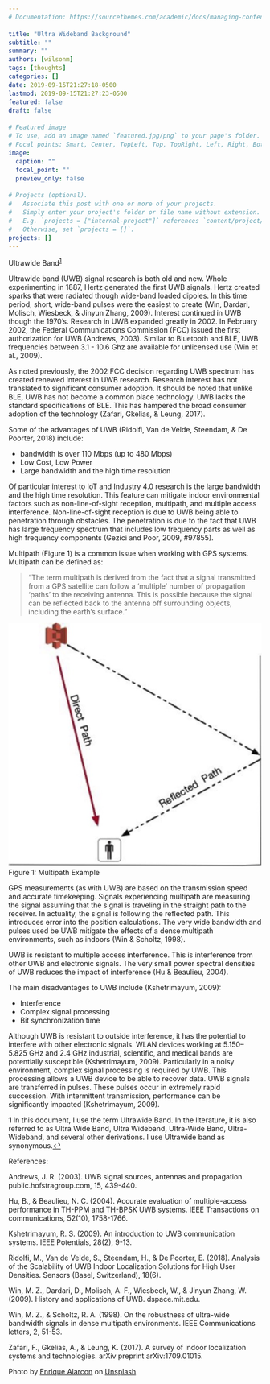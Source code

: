 ```yaml
---
# Documentation: https://sourcethemes.com/academic/docs/managing-content/

title: "Ultra Wideband Background"
subtitle: ""
summary: ""
authors: [wilsonm]
tags: [thoughts]
categories: []
date: 2019-09-15T21:27:18-0500
lastmod: 2019-09-15T21:27:23-0500
featured: false
draft: false

# Featured image
# To use, add an image named `featured.jpg/png` to your page's folder.
# Focal points: Smart, Center, TopLeft, Top, TopRight, Left, Right, BottomLeft, Bottom, BottomRight.
image:
  caption: ""
  focal_point: ""
  preview_only: false

# Projects (optional).
#   Associate this post with one or more of your projects.
#   Simply enter your project's folder or file name without extension.
#   E.g. `projects = ["internal-project"]` references `content/project/deep-learning/index.md`.
#   Otherwise, set `projects = []`.
projects: []
---
```

Ultrawide Band<sup id="a1">[1](#f1)</sup>

Ultrawide band (UWB) signal research is both old and new. Whole experimenting in 1887, Hertz generated the first UWB signals. Hertz created sparks that were radiated though wide-band loaded dipoles. In this time period, short, wide-band pulses were the easiest to create (Win, Dardari, Molisch, Wiesbeck, & Jinyun Zhang, 2009). Interest continued in UWB though the 1970’s. Research in UWB expanded greatly in 2002. In February 2002, the Federal Communications Commission (FCC) issued the first authorization for UWB (Andrews, 2003). Similar to Bluetooth and BLE, UWB frequencies between 3.1 - 10.6 Ghz are available for unlicensed use (Win et al., 2009).

As noted previously, the 2002 FCC decision regarding UWB spectrum has created renewed interest in UWB research. Research interest has not translated to significant consumer adoption. It should be noted that unlike BLE, UWB has not become a common place technology. UWB lacks the standard specifications of BLE. This has hampered the broad consumer adoption of the technology (Zafari, Gkelias, & Leung, 2017).

Some of the advantages of UWB (Ridolfi, Van de Velde, Steendam, & De Poorter, 2018) include:

- bandwidth is over 110 Mbps (up to 480 Mbps)
- Low Cost, Low Power
- Large bandwidth and the high time resolution

Of particular interest to IoT and Industry 4.0 research is the large bandwidth and the high time resolution. This feature can mitigate indoor environmental factors such as non-line-of-sight reception, multipath, and multiple access interference. Non-line-of-sight reception is due to UWB being able to penetration through obstacles. The penetration is due to the fact that UWB has large frequency spectrum that includes low frequency parts as well as high frequency components (Gezici and Poor, 2009, #97855).

Multipath (Figure 1) is a common issue when working with GPS systems. Multipath can be defined as:

>“The term multipath is derived from the fact that a signal transmitted from a GPS satellite can follow a ‘multiple’ number of propagation ‘paths’ to the receiving antenna. This is possible because the signal can be reflected back to the antenna off surrounding objects, including the earth’s surface.”

![Multipath Example](multipath.jpg)
Figure 1: Multipath Example

GPS measurements (as with UWB) are based on the transmission speed and accurate timekeeping. Signals experiencing multipath are measuring the signal assuming that the signal is traveling in the straight path to the receiver. In actuality, the signal is following the reflected path. This introduces error into the position calculations. The very wide bandwidth and pulses used be UWB mitigate the effects of a dense multipath environments, such as indoors (Win & Scholtz, 1998).

UWB is resistant to multiple access interference. This is interference from other UWB and electronic signals. The very small power spectral densities of UWB reduces the impact of interference (Hu & Beaulieu, 2004).

The main disadvantages to UWB include (Kshetrimayum, 2009):

- Interference
- Complex signal processing
- Bit synchronization time

Although UWB is resistant to outside interference, it has the potential to interfere with other electronic signals. WLAN devices working at 5.150–5.825 GHz and 2.4 GHz industrial, scientific, and medical bands are potentially susceptible (Kshetrimayum, 2009). Particularly in a noisy environment, complex signal processing is required by UWB. This processing allows a UWB device to be able to recover data. UWB signals are transferred in pulses. These pulses occur in extremely rapid succession. With intermittent transmission, performance can be significantly impacted (Kshetrimayum, 2009).

<b id="f1">1</b> In this document, I use the term Ultrawide Band. In the literature, it is also referred to as Ultra Wide Band, Ultra Wideband, Ultra-Wide Band, Ultra-Wideband, and several other derivations. I use Ultrawide band as synonymous.[↩](#a1)

References:

Andrews, J. R. (2003). UWB signal sources, antennas and propagation. public.hofstragroup.com, 15, 439-440.

Hu, B., & Beaulieu, N. C. (2004). Accurate evaluation of multiple-access performance in TH-PPM and TH-BPSK UWB systems. IEEE Transactions on communications, 52(10), 1758-1766.

Kshetrimayum, R. S. (2009). An introduction to UWB communication systems. IEEE Potentials, 28(2), 9-13.

Ridolfi, M., Van de Velde, S., Steendam, H., & De Poorter, E. (2018). Analysis of the Scalability of UWB Indoor Localization Solutions for High User Densities. Sensors (Basel, Switzerland), 18(6).

Win, M. Z., Dardari, D., Molisch, A. F., Wiesbeck, W., & Jinyun Zhang, W. (2009). History and applications of UWB. dspace.mit.edu.

Win, M. Z., & Scholtz, R. A. (1998). On the robustness of ultra-wide bandwidth signals in dense multipath environments. IEEE Communications letters, 2, 51-53.

Zafari, F., Gkelias, A., & Leung, K. (2017). A survey of indoor localization systems and technologies. arXiv preprint arXiv:1709.01015.

Photo by [Enrique Alarcon](https://unsplash.com/@qikealarcon?utm_source=unsplash&utm_medium=referral&utm_content=creditCopyText) on [Unsplash](https://unsplash.com/search/photos/iphone-map?utm_source=unsplash&utm_medium=referral&utm_content=creditCopyText)
